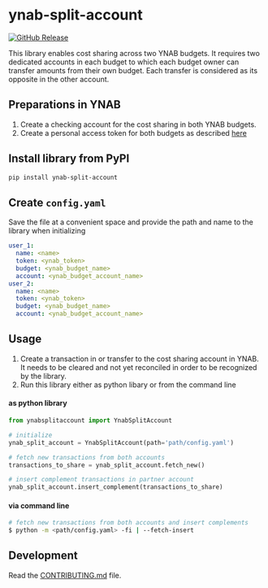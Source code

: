 # ynab-split-account

[![GitHub Release](https://img.shields.io/github/release/dnbasta/ynab-split-budget?style=flat)]() 

This library enables cost sharing across two YNAB budgets. It requires two dedicated accounts in each budget to which
each budget owner can transfer amounts from their own budget. Each transfer is considered as its opposite in the other 
account.

## Preparations in YNAB
1. Create a checking account for the cost sharing in both YNAB budgets.
2. Create a personal access token for both budgets as described [here](https://api.ynab.com/)

## Install library from PyPI

```bash
pip install ynab-split-account
```

## Create `config.yaml`
Save the file at a convenient space and provide the path and name to the library when initializing
```yaml
user_1:
  name: <name>
  token: <ynab_token>
  budget: <ynab_budget_name>
  account: <ynab_budget_account_name>
user_2:
  name: <name>
  token: <ynab_token>
  budget: <ynab_budget_name>
  account: <ynab_budget_account_name>
```

## Usage
1. Create a transaction in or transfer to the cost sharing account in YNAB. It needs to be cleared and not yet 
reconciled in order to be recognized by the library.
2. Run this library either as python libary or from the command line 
#### as python library

```py
from ynabsplitaccount import YnabSplitAccount

# initialize
ynab_split_account = YnabSplitAccount(path='path/config.yaml')

# fetch new transactions from both accounts
transactions_to_share = ynab_split_account.fetch_new()

# insert complement transactions in partner account
ynab_split_account.insert_complement(transactions_to_share)
```
#### via command line
```bash
# fetch new transactions from both accounts and insert complements
$ python -m <path/config.yaml> -fi | --fetch-insert
```

## Development

Read the [CONTRIBUTING.md](CONTRIBUTING.md) file.

